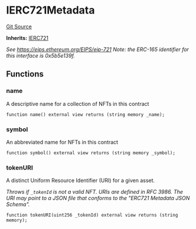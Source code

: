 # IERC721Metadata
[Git Source](https://github.com/metacontract/mc/blob/7db22f6d7abc05705d21c7601fb406ca49c18557/src/devkit/Flattened.sol)

**Inherits:**
[IERC721](interface.IERC721.md)

*See https://eips.ethereum.org/EIPS/eip-721
Note: the ERC-165 identifier for this interface is 0x5b5e139f.*


## Functions
### name

A descriptive name for a collection of NFTs in this contract


```solidity
function name() external view returns (string memory _name);
```

### symbol

An abbreviated name for NFTs in this contract


```solidity
function symbol() external view returns (string memory _symbol);
```

### tokenURI

A distinct Uniform Resource Identifier (URI) for a given asset.

*Throws if `_tokenId` is not a valid NFT. URIs are defined in RFC
3986. The URI may point to a JSON file that conforms to the "ERC721
Metadata JSON Schema".*


```solidity
function tokenURI(uint256 _tokenId) external view returns (string memory);
```

